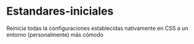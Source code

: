 # Estandares-iniciales
Reinicia todas la configuraciones establecidas nativamente en CSS a un entorno (personalmente) más cómodo
